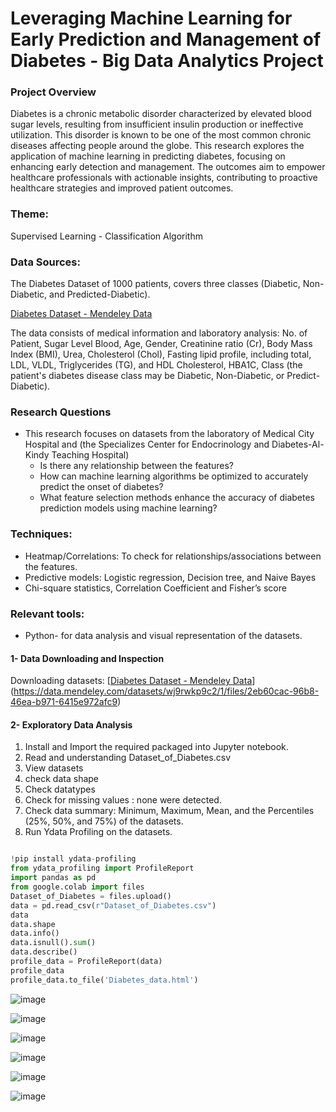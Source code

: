 # Leveraging Machine Learning for Early Prediction and Management of Diabetes -  Big Data Analytics Project 

### Project Overview

Diabetes is a chronic metabolic disorder characterized by elevated blood sugar levels, resulting from insufficient insulin production or ineffective utilization. This disorder is known to be one of the most common chronic diseases affecting people around the globe. 
This research explores the application of machine learning in predicting diabetes, focusing on enhancing early detection and management. The outcomes aim to empower healthcare professionals with actionable insights, contributing to proactive healthcare strategies and improved patient outcomes. 

### Theme: 
Supervised Learning - Classification Algorithm

### Data Sources:
The Diabetes Dataset of 1000 patients, covers three classes (Diabetic, Non-Diabetic, and Predicted-Diabetic).

[Diabetes Dataset - Mendeley Data](https://data.mendeley.com/datasets/wj9rwkp9c2/1)

The data consists of medical information and laboratory analysis: No. of Patient, Sugar Level Blood, Age, Gender, Creatinine ratio (Cr), Body Mass Index (BMI), Urea, Cholesterol (Chol), Fasting lipid profile, including total, LDL, VLDL, Triglycerides (TG), and HDL Cholesterol, HBA1C, Class (the patient's diabetes disease class may be Diabetic, Non-Diabetic, or Predict-Diabetic).

### Research Questions
- This research focuses on datasets from the laboratory of Medical City Hospital and (the Specializes Center for Endocrinology and Diabetes-Al-Kindy Teaching Hospital)
   - Is there any relationship between the features?
   - How can machine learning algorithms be optimized to accurately predict the onset of diabetes?
   - What feature selection methods enhance the accuracy of diabetes prediction models using machine learning?
     
### Techniques:
- Heatmap/Correlations: To check for relationships/associations between the features.
- Predictive models: Logistic regression, Decision tree, and Naive Bayes
- Chi-square statistics, Correlation Coefficient and Fisher’s score

### Relevant tools:
- Python- for data analysis and visual representation of the datasets.


#### 1- Data Downloading and Inspection
   
Downloading datasets:
[[Diabetes Dataset - Mendeley Data](https://data.mendeley.com/datasets/wj9rwkp9c2/1)](https://data.mendeley.com/datasets/wj9rwkp9c2/1/files/2eb60cac-96b8-46ea-b971-6415e972afc9)


#### 2- Exploratory Data Analysis

1. Install and Import the required packaged into Jupyter notebook.
2. Read and understanding  Dataset_of_Diabetes.csv 
3. View datasets
4. check data shape 
5. Check datatypes 
6. Check for missing values : none were detected.
7. Check data summary: Minimum, Maximum, Mean, and the Percentiles (25%, 50%, and 75%) of the datasets.
8. Run Ydata Profiling on the datasets.

``` Python

!pip install ydata-profiling
from ydata_profiling import ProfileReport
import pandas as pd
from google.colab import files
Dataset_of_Diabetes = files.upload()
data = pd.read_csv(r"Dataset_of_Diabetes.csv")
data
data.shape
data.info()
data.isnull().sum()
data.describe()
profile_data = ProfileReport(data)
profile_data
profile_data.to_file('Diabetes_data.html')

```

![image](https://github.com/LawalZainab/Leveraging-Machine-Learning-for-Early-Prediction-and-Management-of-Diabetes-BigDataAnalytics-Project/assets/157916270/10895931-c78f-4d5a-9ea9-919678061204)

![image](https://github.com/LawalZainab/Leveraging-Machine-Learning-for-Early-Prediction-and-Management-of-Diabetes-BigDataAnalytics-Project/assets/157916270/147a6e42-4b91-497b-ab6e-24ab89d248be)

![image](https://github.com/LawalZainab/Leveraging-Machine-Learning-for-Early-Prediction-and-Management-of-Diabetes-BigDataAnalytics-Project/assets/157916270/c867802c-9238-4b6a-8323-23ab636dea64)

![image](https://github.com/LawalZainab/Leveraging-Machine-Learning-for-Early-Prediction-and-Management-of-Diabetes-BigDataAnalytics-Project/assets/157916270/a321af0b-0ac6-45d7-9d69-50dfa0b3b518)

![image](https://github.com/LawalZainab/Leveraging-Machine-Learning-for-Early-Prediction-and-Management-of-Diabetes-BigDataAnalytics-Project/assets/157916270/758755a7-df02-4301-8466-07848a9b5bed)

![image](https://github.com/LawalZainab/Leveraging-Machine-Learning-for-Early-Prediction-and-Management-of-Diabetes-BigDataAnalytics-Project/assets/157916270/2d9af3de-fe08-4adb-b88d-9d5264246544)

